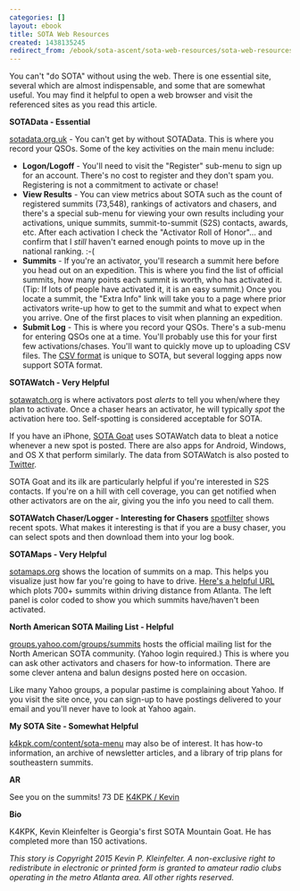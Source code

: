 ```yaml
---
categories: []
layout: ebook
title: SOTA Web Resources
created: 1438135245
redirect_from: /ebook/sota-ascent/sota-web-resources/sota-web-resources
---
```

You can't "do SOTA" without using the web.  There is one essential site, several which are almost indispensable, and some that are somewhat useful.  You may find it helpful to open a web browser and visit the referenced sites as you read this article.

**SOTAData - Essential**

[sotadata.org.uk](http://sotadata.org.uk/) - You can't get by without SOTAData.  This is where you record your QSOs.  Some of the key activities on the main menu include:

* __Logon/Logoff__ - You'll need to visit the "Register" sub-menu to sign up for an account.  There's no cost to register and they don't spam you.  Registering is not a commitment to activate or chase!
* __View Results__ - You can view metrics about SOTA such as the count of registered summits (73,548), rankings of activators and chasers, and there's a special sub-menu for viewing your own results including your activations, unique summits, summit-to-summit (S2S) contacts, awards, etc.  After each activation I check the "Activator Roll of Honor"... and confirm that I _still_ haven't earned enough points to move up in the national ranking.  :-(
* __Summits__ - If you're an activator, you'll research a summit here before you head out on an expedition.  This is where you find the list of official summits, how many points each summit is worth, who has activated it.  (Tip: If lots of people have activated it, it is  an easy summit.)  Once you locate a summit, the "Extra Info" link will take you to a page where prior activators write-up how to get to the summit and what to expect when you arrive.  One of the first places to visit when planning an expedition.
* __Submit Log__ - This is where you record your QSOs.  There's a sub-menu for entering QSOs one at a time.  You'll probably use this for your first few activations/chases.  You'll want to quickly move up to uploading CSV files.  The [CSV format](http://sotadata.org.uk/ActivatorCSVInfo.htm) is unique to SOTA, but several logging apps now support SOTA format.

**SOTAWatch - Very Helpful**

[sotawatch.org](http://sotawatch.org/) is where activators post _alerts_ to tell you when/where they plan to activate.  Once a chaser hears an activator, he will typically _spot_ the activation here too.  Self-spotting is considered acceptable for SOTA.

If you have an iPhone, [SOTA Goat](http://ww1x.com/sotagoat/) uses SOTAWatch
 data to bleat a notice whenever a new spot is posted.  There are also apps for Android, Windows, and OS X that perform similarly.  The data from SOTAWatch is also posted to [Twitter](https://twitter.com/sotawatch).
 
SOTA Goat and its ilk are particularly helpful if you're interested in S2S contacts.  If you're on a hill with cell coverage, you can get notified when other activators are on the air, giving you the info you need to call them.
 
**SOTAWatch Chaser/Logger - Interesting for Chasers**
[spotfilter](http://www.on6zq.be/p/swf/#/spotfilter) shows recent spots.  What makes it interesting is that if you are a busy chaser, you can select spots and then download them into your log book.
 
**SOTAMaps - Very Helpful**

[sotamaps.org](http://sotamaps.org) shows the location of summits on a map.  This helps you visualize just how far you're going to have to drive.  [Here's a helpful URL](
http://sotamaps.org/index.php?rgnlist=W4G/NG,W4G/HC,W4T/SU,W4T/CA,W4T/RV,W4C/WM,W4C/CM) which plots 700+ summits within driving distance from Atlanta.  The left panel is color coded to show you which summits have/haven't been activated.

**North American SOTA Mailing List - Helpful**

[groups.yahoo.com/groups/summits](https://groups.yahoo.com/groups/summits) hosts the official mailing list for the North American SOTA community.  (Yahoo login required.)  This is where you can ask other activators and chasers for how-to information.  There are some clever antena and balun designs posted here on occasion.

Like many Yahoo groups, a popular pastime is complaining about Yahoo.  If you visit the site once, you can sign-up to have postings delivered to your email and you'll never have to look at Yahoo again.

**My SOTA Site - Somewhat Helpful**

[k4kpk.com/content/sota-menu](http://k4kpk.com/content/sota-menu) may also be of interest.  It has how-to information, an archive of newsletter articles, and a library of trip plans for southeastern summits.

**AR**

See you on the summits!
73 DE [K4KPK / Kevin](http://www.qrz.com/db/K4KPK)

__Bio__

K4KPK, Kevin Kleinfelter is Georgia's first SOTA Mountain Goat.  He has completed more than 150 activations.

*This story is Copyright 2015 Kevin P. Kleinfelter.  A non-exclusive right to redistribute in electronic or printed form is granted to amateur radio clubs operating in the metro Atlanta area.  All other rights reserved.*
